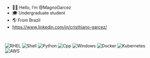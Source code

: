 - 💪🏽 Hello, I’m @MagnoGarcez
- 🎓 Undergraduate student
- 🌎 From Brazil
- https://www.linkedin.com/in/cristhiano-garcez/
<br>

![RHEL](https://img.shields.io/badge/Red%20Hat-9E0000?style=for-the-badge&logo=redhat&logoColor=white)
![Shell](https://img.shields.io/badge/Shell_Script-404C73?style=for-the-badge&logo=gnu-bash&logoColor=white)
![Python](https://img.shields.io/badge/Python-1C4969?style=for-the-badge&logo=python&logoColor=white)
![Cpp](https://img.shields.io/badge/C%2B%2B-00599C?style=for-the-badge&logo=c%2B%2B&logoColor=white)
![Windows](https://img.shields.io/badge/Windows-0078D6?style=for-the-badge&logo=windows&logoColor=white)
![Docker](https://img.shields.io/badge/docker-%230db7ed.svg?style=for-the-badge&logo=docker&logoColor=white)
![Kubernetes](https://img.shields.io/badge/kubernetes-%23326ce5.svg?style=for-the-badge&logo=kubernetes&logoColor=white)
![AWS](https://img.shields.io/badge/Amazon_AWS-232F3E?style=for-the-badge&logo=amazon-aws&logoColor=white)


<!---
MagnoGarcez/MagnoGarcez is a ✨ special ✨ repository because its `README.md` (this file) appears on your GitHub profile.
You can click the Preview link to take a look at your changes.
--->
